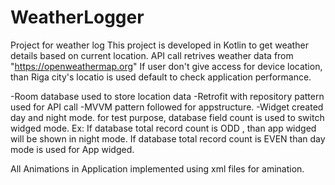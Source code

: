# WeatherLogger
Project for weather log
This project is developed in Kotlin to get weather details based on current location.
API call retrives weather data from "https://openweathermap.org"
If user don't give access for device location, than Riga city's locatio is used default to check application performance.

-Room database used to store location data
-Retrofit with repository pattern used for API call
-MVVM pattern followed for appstructure.
-Widget created day and night mode. for test purpose, database field count is used to switch widged mode.
  Ex: If database total record count is ODD , than app widged will be shown in night mode. If database total record count is EVEN than day mode is used for App widged.

All Animations in Application implemented using xml files for amination.

